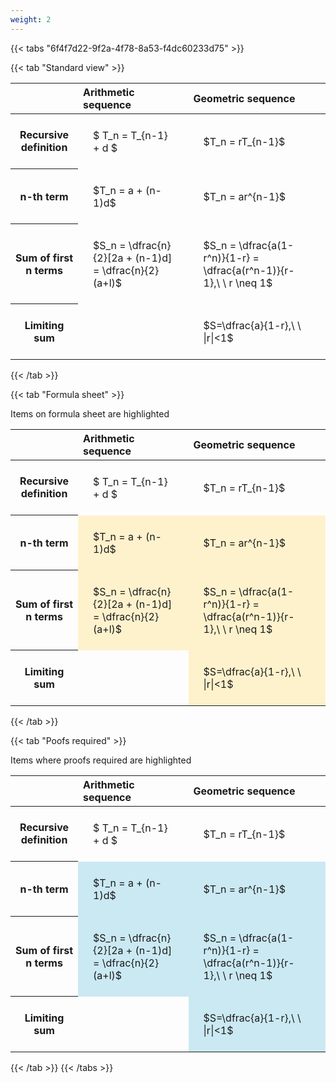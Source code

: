 ```yaml
---
weight: 2
---
```


{{< tabs "6f4f7d22-9f2a-4f78-8a53-f4dc60233d75" >}}

{{< tab "Standard view" >}}

<style type="text/css">
#T_2cc91 th.col_heading {
  text-align: left;
  font-size: 1em;
}
#T_2cc91 td {
  text-align: left;
  font-size: 1em;
  padding: 1.5em;
}
</style>
<table id="T_2cc91">
  <thead>
    <tr>
      <th class="blank level0" >&nbsp;</th>
      <th id="T_2cc91_level0_col0" class="col_heading level0 col0" >Arithmetic sequence</th>
      <th id="T_2cc91_level0_col1" class="col_heading level0 col1" >Geometric sequence</th>
    </tr>
  </thead>
  <tbody>
    <tr>
      <th id="T_2cc91_level0_row0" class="row_heading level0 row0" >Recursive definition</th>
      <td id="T_2cc91_row0_col0" class="data row0 col0" >$ T_n = T_{n-1} + d $</td>
      <td id="T_2cc91_row0_col1" class="data row0 col1" >$T_n = rT_{n-1}$</td>
    </tr>
    <tr>
      <th id="T_2cc91_level0_row1" class="row_heading level0 row1" >n-th term</th>
      <td id="T_2cc91_row1_col0" class="data row1 col0" >$T_n = a + (n-1)d$</td>
      <td id="T_2cc91_row1_col1" class="data row1 col1" >$T_n = ar^{n-1}$</td>
    </tr>
    <tr>
      <th id="T_2cc91_level0_row2" class="row_heading level0 row2" >Sum of first n terms</th>
      <td id="T_2cc91_row2_col0" class="data row2 col0" >$S_n = \dfrac{n}{2}[2a + (n-1)d] = \dfrac{n}{2}(a+l)$</td>
      <td id="T_2cc91_row2_col1" class="data row2 col1" >$S_n = \dfrac{a(1-r^n)}{1-r} = \dfrac{a(r^n-1)}{r-1},\ \  r \neq 1$</td>
    </tr>
    <tr>
      <th id="T_2cc91_level0_row3" class="row_heading level0 row3" >Limiting sum</th>
      <td id="T_2cc91_row3_col0" class="data row3 col0" ></td>
      <td id="T_2cc91_row3_col1" class="data row3 col1" >$S=\dfrac{a}{1-r},\ \ |r|<1$</td>
    </tr>
  </tbody>
</table>
{{< /tab >}}

{{< tab "Formula sheet" >}}

Items on formula sheet are highlighted 
<br>
<style type="text/css">
#T_39b13 th.col_heading {
  text-align: left;
  font-size: 1em;
}
#T_39b13 td {
  text-align: left;
  font-size: 1em;
  padding: 1.5em;
}
#T_39b13_row0_col0, #T_39b13_row0_col1, #T_39b13_row3_col0 {
  background-color: rgba(0,0,0,0);
}
#T_39b13_row1_col0, #T_39b13_row1_col1, #T_39b13_row2_col0, #T_39b13_row2_col1, #T_39b13_row3_col1 {
  background-color: rgba(255,194,10, 0.2);
}
</style>
<table id="T_39b13">
  <thead>
    <tr>
      <th class="blank level0" >&nbsp;</th>
      <th id="T_39b13_level0_col0" class="col_heading level0 col0" >Arithmetic sequence</th>
      <th id="T_39b13_level0_col1" class="col_heading level0 col1" >Geometric sequence</th>
    </tr>
  </thead>
  <tbody>
    <tr>
      <th id="T_39b13_level0_row0" class="row_heading level0 row0" >Recursive definition</th>
      <td id="T_39b13_row0_col0" class="data row0 col0" >$ T_n = T_{n-1} + d $</td>
      <td id="T_39b13_row0_col1" class="data row0 col1" >$T_n = rT_{n-1}$</td>
    </tr>
    <tr>
      <th id="T_39b13_level0_row1" class="row_heading level0 row1" >n-th term</th>
      <td id="T_39b13_row1_col0" class="data row1 col0" >$T_n = a + (n-1)d$</td>
      <td id="T_39b13_row1_col1" class="data row1 col1" >$T_n = ar^{n-1}$</td>
    </tr>
    <tr>
      <th id="T_39b13_level0_row2" class="row_heading level0 row2" >Sum of first n terms</th>
      <td id="T_39b13_row2_col0" class="data row2 col0" >$S_n = \dfrac{n}{2}[2a + (n-1)d] = \dfrac{n}{2}(a+l)$</td>
      <td id="T_39b13_row2_col1" class="data row2 col1" >$S_n = \dfrac{a(1-r^n)}{1-r} = \dfrac{a(r^n-1)}{r-1},\ \  r \neq 1$</td>
    </tr>
    <tr>
      <th id="T_39b13_level0_row3" class="row_heading level0 row3" >Limiting sum</th>
      <td id="T_39b13_row3_col0" class="data row3 col0" ></td>
      <td id="T_39b13_row3_col1" class="data row3 col1" >$S=\dfrac{a}{1-r},\ \ |r|<1$</td>
    </tr>
  </tbody>
</table>
{{< /tab >}}

{{< tab "Poofs required" >}}

Items where proofs required are highlighted 
<br>
<style type="text/css">
#T_18ec2 th.col_heading {
  text-align: left;
  font-size: 1em;
}
#T_18ec2 td {
  text-align: left;
  font-size: 1em;
  padding: 1.5em;
}
#T_18ec2_row0_col0, #T_18ec2_row0_col1, #T_18ec2_row3_col0 {
  background-color: rgba(0,0,0,0);
}
#T_18ec2_row1_col0, #T_18ec2_row1_col1, #T_18ec2_row2_col0, #T_18ec2_row2_col1, #T_18ec2_row3_col1 {
  background-color: rgba(0,150,200, 0.2);
}
</style>
<table id="T_18ec2">
  <thead>
    <tr>
      <th class="blank level0" >&nbsp;</th>
      <th id="T_18ec2_level0_col0" class="col_heading level0 col0" >Arithmetic sequence</th>
      <th id="T_18ec2_level0_col1" class="col_heading level0 col1" >Geometric sequence</th>
    </tr>
  </thead>
  <tbody>
    <tr>
      <th id="T_18ec2_level0_row0" class="row_heading level0 row0" >Recursive definition</th>
      <td id="T_18ec2_row0_col0" class="data row0 col0" >$ T_n = T_{n-1} + d $</td>
      <td id="T_18ec2_row0_col1" class="data row0 col1" >$T_n = rT_{n-1}$</td>
    </tr>
    <tr>
      <th id="T_18ec2_level0_row1" class="row_heading level0 row1" >n-th term</th>
      <td id="T_18ec2_row1_col0" class="data row1 col0" >$T_n = a + (n-1)d$</td>
      <td id="T_18ec2_row1_col1" class="data row1 col1" >$T_n = ar^{n-1}$</td>
    </tr>
    <tr>
      <th id="T_18ec2_level0_row2" class="row_heading level0 row2" >Sum of first n terms</th>
      <td id="T_18ec2_row2_col0" class="data row2 col0" >$S_n = \dfrac{n}{2}[2a + (n-1)d] = \dfrac{n}{2}(a+l)$</td>
      <td id="T_18ec2_row2_col1" class="data row2 col1" >$S_n = \dfrac{a(1-r^n)}{1-r} = \dfrac{a(r^n-1)}{r-1},\ \  r \neq 1$</td>
    </tr>
    <tr>
      <th id="T_18ec2_level0_row3" class="row_heading level0 row3" >Limiting sum</th>
      <td id="T_18ec2_row3_col0" class="data row3 col0" ></td>
      <td id="T_18ec2_row3_col1" class="data row3 col1" >$S=\dfrac{a}{1-r},\ \ |r|<1$</td>
    </tr>
  </tbody>
</table>
{{< /tab >}}
{{< /tabs >}}